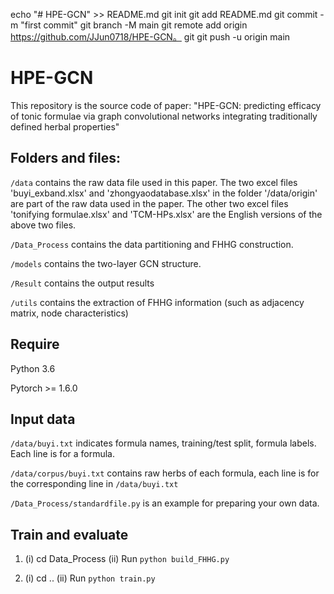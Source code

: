 echo "# HPE-GCN" >> README.md 
git init 
git add README.md 
git commit -m "first commit" 
git branch -M main 
git remote add origin https://github.com/JJun0718/HPE-GCN。 git
 git push -u origin main



# HPE-GCN

This repository is the source code of paper: "HPE-GCN: predicting efficacy of tonic formulae via graph convolutional networks integrating traditionally defined herbal properties"

## Folders and files:

`/data` contains the raw data file used in this paper. The two excel files 'buyi_exband.xlsx' and 'zhongyaodatabase.xlsx' in the folder '/data/origin' are part of the raw data used in the paper. The other two excel files 'tonifying formulae.xlsx' and 'TCM-HPs.xlsx' are the English versions of the above two files.

`/Data_Process` contains the data partitioning and FHHG construction.

`/models` contains the two-layer GCN structure.

`/Result` contains the output results

`/utils` contains the extraction of FHHG information (such as adjacency matrix, node characteristics)


## Require

Python 3.6

Pytorch >= 1.6.0


## Input data

`/data/buyi.txt` indicates formula names, training/test split, formula labels. Each line is for a formula.

`/data/corpus/buyi.txt` contains raw herbs of each formula, each line is for the corresponding line in `/data/buyi.txt`

`/Data_Process/standardfile.py` is an example for preparing your own data.


## Train and evaluate

1. (i) cd Data_Process (ii) Run `python build_FHHG.py`

2. (i) cd .. (ii) Run `python train.py`